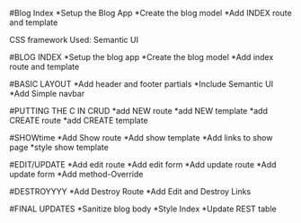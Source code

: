 #Blog Index
	*Setup the Blog App
	*Create the blog model
	*Add INDEX route and template
	
 
CSS framework Used: Semantic UI

#BLOG INDEX
*Setup the blog app
*Create the blog model
*Add index route and template

#BASIC LAYOUT
*Add header and footer partials
*Include Semantic UI
*Add Simple navbar

#PUTTING THE C IN CRUD
*add NEW route
*add NEW template
*add CREATE route
*add CREATE template

#SHOWtime
*Add Show route
*Add show template
*Add links to show page
*style show template

#EDIT/UPDATE
*Add edit route
*Add edit form
*Add update route
*Add update form
*Add method-Override

#DESTROYYYY
*Add Destroy Route
*Add Edit and Destroy Links

#FINAL UPDATES
*Sanitize blog body
*Style Index
*Update REST table
 

